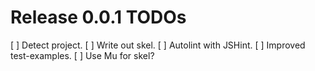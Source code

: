 Release 0.0.1 TODOs
===================

[ ] Detect project.
[ ] Write out skel.
[ ] Autolint with JSHint.
[ ] Improved test-examples.
[ ] Use Mu for skel?
